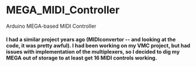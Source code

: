 # MEGA_MIDI_Controller
Arduino MEGA-based MIDI Controller

#### I had a similar project years ago (MIDIconvertor -- and looking at the code, it was pretty awful). I had been working on my VMC project, but had issues with implementation of the multiplexers, so I decided to dig my MEGA out of storage to at least get 16 MIDI controls working.

